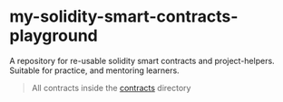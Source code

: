 # my-solidity-smart-contracts-playground

A repository for re-usable solidity smart contracts and project-helpers. Suitable for practice, and mentoring learners.

> All contracts inside the [contracts](https://github.com/Okpainmo/my-solidity-smart-contracts-playground/tree/main/contracts) directory
